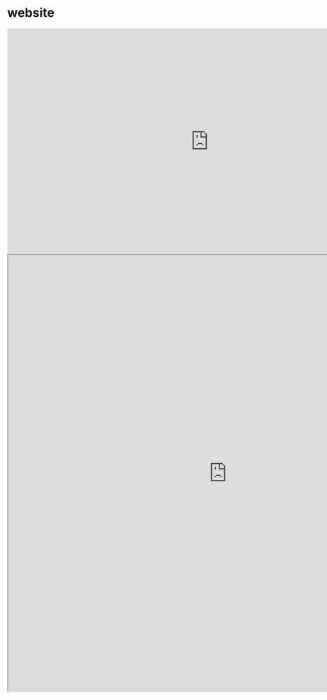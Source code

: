 # website

<iframe width="919" height="517" src="https://www.youtube.com/embed/COxGHDYV4aY" frameborder="0" allow="accelerometer; autoplay; encrypted-media; gyroscope; picture-in-picture" allowfullscreen></iframe>


<iframe width="1000" height="1000" src="https://nbviewer.jupyter.org/github/aaarista/IS362/blob/master/Week2_assignment.ipynb"></iframe>
